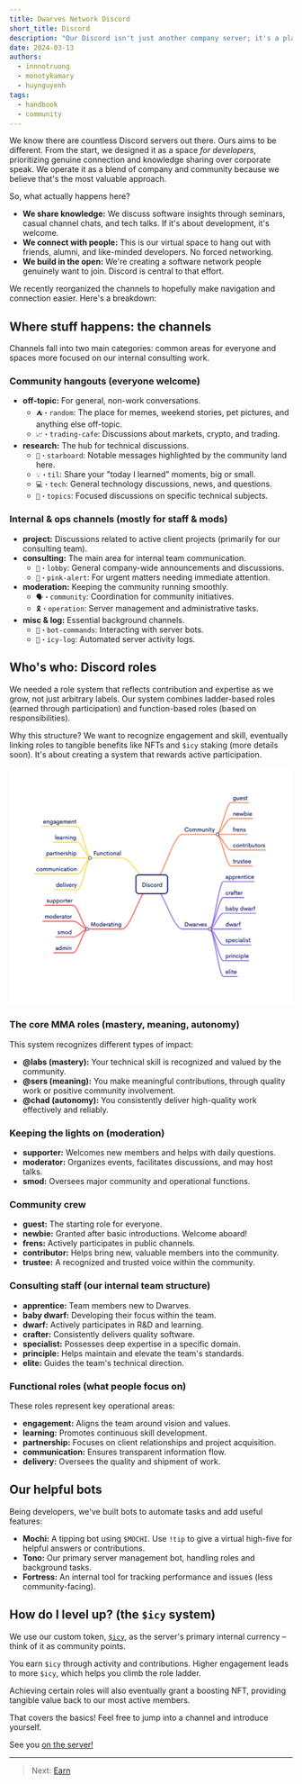 ```yaml
---
title: Dwarves Network Discord
short_title: Discord
description: "Our Discord isn't just another company server; it's a place for both our team and the wider developer community. This guide explains how it works and where you fit in."
date: 2024-03-13
authors:
  - innnotruong
  - monotykamary
  - huynguyenh
tags:
  - handbook
  - community
---
```


We know there are countless Discord servers out there. Ours aims to be different. From the start, we designed it as a space _for developers_, prioritizing genuine connection and knowledge sharing over corporate speak. We operate it as a blend of company and community because we believe that's the most valuable approach.

So, what actually happens here?

- **We share knowledge:** We discuss software insights through seminars, casual channel chats, and tech talks. If it's about development, it's welcome.
- **We connect with people:** This is our virtual space to hang out with friends, alumni, and like-minded developers. No forced networking.
- **We build in the open:** We're creating a software network people genuinely want to join. Discord is central to that effort.

We recently reorganized the channels to hopefully make navigation and connection easier. Here's a breakdown:

## Where stuff happens: the channels

Channels fall into two main categories: common areas for everyone and spaces more focused on our internal consulting work.

### Community hangouts (everyone welcome)

- **off-topic:** For general, non-work conversations.
  - `⛺・random`: The place for memes, weekend stories, pet pictures, and anything else off-topic.
  - `📈・trading-cafe`: Discussions about markets, crypto, and trading.
- **research:** The hub for technical discussions.
  - `🌟・starboard`: Notable messages highlighted by the community land here.
  - `💡・til`: Share your "today I learned" moments, big or small.
  - `💻・tech`: General technology discussions, news, and questions.
  - `🎒・topics`: Focused discussions on specific technical subjects.

### Internal & ops channels (mostly for staff & mods)

- **project:** Discussions related to active client projects (primarily for our consulting team).
- **consulting:** The main area for internal team communication.
  - `🏢・lobby`: General company-wide announcements and discussions.
  - `🦄・pink-alert`: For urgent matters needing immediate attention.
- **moderation:** Keeping the community running smoothly.
  - `🗣・community`: Coordination for community initiatives.
  - `🎗️・operation`: Server management and administrative tasks.
- **misc & log:** Essential background channels.
  - `🤖・bot-commands`: Interacting with server bots.
  - `🧊・icy-log`: Automated server activity logs.

## Who's who: Discord roles

We needed a role system that reflects contribution and expertise as we grow, not just arbitrary labels. Our system combines ladder-based roles (earned through participation) and function-based roles (based on responsibilities).

Why this structure? We want to recognize engagement and skill, eventually linking roles to tangible benefits like NFTs and `$icy` staking (more details soon). It's about creating a system that rewards active participation.

![Dwarves Network Discord Role Structure](assets/discord-role-structure.webp)

### The core MMA roles (mastery, meaning, autonomy)

This system recognizes different types of impact:

- **@labs (mastery):** Your technical skill is recognized and valued by the community.
- **@sers (meaning):** You make meaningful contributions, through quality work or positive community involvement.
- **@chad (autonomy):** You consistently deliver high-quality work effectively and reliably.

### Keeping the lights on (moderation)

- **supporter:** Welcomes new members and helps with daily questions.
- **moderator:** Organizes events, facilitates discussions, and may host talks.
- **smod:** Oversees major community and operational functions.

### Community crew

- **guest:** The starting role for everyone.
- **newbie:** Granted after basic introductions. Welcome aboard!
- **frens:** Actively participates in public channels.
- **contributor:** Helps bring new, valuable members into the community.
- **trustee:** A recognized and trusted voice within the community.

### Consulting staff (our internal team structure)

- **apprentice:** Team members new to Dwarves.
- **baby dwarf:** Developing their focus within the team.
- **dwarf:** Actively participates in R&D and learning.
- **crafter:** Consistently delivers quality software.
- **specialist:** Possesses deep expertise in a specific domain.
- **principle:** Helps maintain and elevate the team's standards.
- **elite:** Guides the team's technical direction.

### Functional roles (what people focus on)

These roles represent key operational areas:

- **engagement:** Aligns the team around vision and values.
- **learning:** Promotes continuous skill development.
- **partnership:** Focuses on client relationships and project acquisition.
- **communication:** Ensures transparent information flow.
- **delivery:** Oversees the quality and shipment of work.

## Our helpful bots

Being developers, we've built bots to automate tasks and add useful features:

- **Mochi:** A tipping bot using `$MOCHI`. Use `!tip` to give a virtual high-five for helpful answers or contributions.
- **Tono:** Our primary server management bot, handling roles and background tasks.
- **Fortress:** An internal tool for tracking performance and issues (less community-facing).

## How do I level up? (the `$icy` system)

We use our custom token, [`$icy`](icy.md), as the server's primary internal currency – think of it as community points.

You earn `$icy` through activity and contributions. Higher engagement leads to more `$icy`, which helps you climb the role ladder.

Achieving certain roles will also eventually grant a boosting NFT, providing tangible value back to our most active members.

That covers the basics! Feel free to jump into a channel and introduce yourself.

See you [on the server!](http://discord.gg/dfoundation)

---

> Next: [Earn](earn.md)
